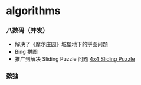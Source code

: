 # algorithms

### 八数码（并发）

- 解决了《摩尔庄园》城堡地下的拼图问题
- Bing 拼图
- 推广到解决 Sliding Puzzle 问题 [4x4 Sliding Puzzle](https://slidingtiles.com/en/puzzle/play/art/25366-4x4-puzzle#4x4)

### 数独
